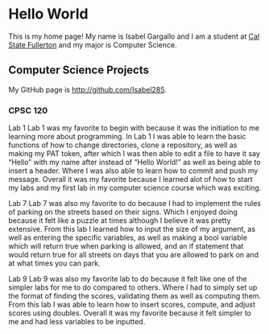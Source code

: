 # Hello World

This is my home page! My name is Isabel Gargallo and I am a student at [Cal State Fullerton](http://www.fullerton.edu/) and my major is Computer Science.

## Computer Science Projects

My GitHub page is http://github.com/Isabel285.

### CPSC 120

Lab 1
	Lab 1 was my favorite to begin with because it was the initiation to me learning more about programming. In Lab 1 I was able to learn the basic functions of how to change directories, clone a repository, as well as making my PAT token, after which I was then able to edit a file to have it say “Hello” with my name after instead of “Hello World!” as well as being able to insert a header. Where I was also able to learn how to commit and push my message. Overall it was my favorite because I learned alot of how to start my labs and my first lab in my computer science course which was exciting. 

Lab 7 
	Lab 7 was also my favorite to do because I had to implement the rules of parking on the streets based on their signs. Which I enjoyed doing because it felt like a puzzle at times although I believe it was pretty extensive. From this lab I learned how to input the size of my argument, as well as entering the specific variables, as well as making a bool variable which will return true when parking is allowed, and an if statement that would return true for all streets on days that you are allowed to park on and at what times you can park. 

Lab 9
	Lab 9 was also my favorite lab to do because it felt like one of the simpler labs for me to do compared to others. Where I had to simply set up the format of finding the scores, validating them as well as computing them. From this lab I was able to learn how to insert scores, compute, and adjust scores using doubles. Overall it was my favorite because it felt simpler to me and had less variables to be inputted.
